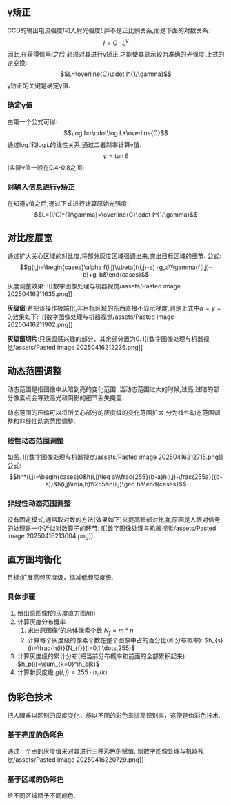 ## γ矫正
CCD的输出电流强度$I$和入射光强度$L$并不是正比例关系,而是下面的对数关系:
$$I=C\cdot L^{\gamma}$$
因此,在获得信号$I$之后,必须对其进行γ矫正,才能使其显示较为准确的光强度.上式的逆变换:
$$L=\overline{C}\cdot I^{1/\gamma}$$
γ矫正的关键是确定γ值.
### 确定γ值
由第一个公式可得:
$$\log I=r\cdot\log L+\overline{C}$$
通过$\log I$和$\log L$的线性关系,通过二者斜率计算γ值.
$$\gamma=\tan\theta$$
(实际γ值一般在0.4-0.8之间)
### 对输入信息进行γ矫正
在知道γ值之后,通过下式进行计算原始光强度:
$$L=(I/C)^{1/\gamma}=\overline{C}\cdot I^{1/\gamma}$$
## 对比度展宽
通过扩大关心区域的对比度,将部分灰度区域强调出来,突出目标区域的细节.
公式:
$$g(i,j)=\begin{cases}\alpha f(i,j)\\\beta(f(i,j)-a)+g_a\\\gamma(f(i,j)-b)+g_b&\end{cases}$$
灰度调整效果:
![[数字图像处理与机器视觉/assets/Pasted image 20250416211635.png]]

**灰级窗**:若把该操作极端化,非目标区域的东西直接不显示梯度,则是上式中$\alpha=\gamma=0$,效果如下:
![[数字图像处理与机器视觉/assets/Pasted image 20250416211902.png]]

**灰级窗切片**:只保留感兴趣的部分，其余部分置为0.
![[数字图像处理与机器视觉/assets/Pasted image 20250416212236.png]]
## 动态范围调整
动态范围是指图像中从暗到亮的变化范围.
当动态范围过大的时候,过亮,过暗的部分像素点会导致高光和阴影的细节丢失掩盖.

动态范围的压缩可以将所关心部分的灰度级的变化范围扩大.分为线性动态范围调整和非线性动态范围调整.
### 线性动态范围调整
如图.
![[数字图像处理与机器视觉/assets/Pasted image 20250416212715.png]]
公式:
$$h^*(i,j)=\begin{cases}0&h(i,j)\leq a\\\frac{255}{b-a}h(i,j)-\frac{255a}{(b-a)}&h(i,j)\in(a,b)\\255&h(i,j)\geq b&\end{cases}$$
### 非线性动态范围调整
没有固定模式,通常取对数的方法(效果如下)来提高暗部对比度,原因是人眼对信号的处理是一个近似对数算子的环节.
![[数字图像处理与机器视觉/assets/Pasted image 20250416213004.png]]
## 直方图均衡化
目标:扩展高频灰度级，缩减低频灰度级.
### 具体步骤
1. 给出原图像f的灰度直方图$h(i)$
2. 计算灰度分布概率
	1. 求出原图像f的总体像素个数
	   $N_{f}=m*n$
	2. 计算每个灰度级的像素个数在整个图像中占的百分比(即分布概率):
	   $h_{s}(i)=\frac{h(i)}{N_{f}}(i=0,1,\dots,255)$
3. 计算灰度级的累计分布(把当前分布概率和前面的全部累积起来):
   $h_p(i)=\sum_{k=0}^ih_s(k)$
4. 计算新灰度级
   $g(i,j)=255\cdot h_{p}(k)$
## 伪彩色技术
把人眼难以区别的灰度变化，施以不同的彩色来提高识别率，这便是伪彩色技术.
### 基于亮度的伪彩色
通过一个点的灰度值来对其进行三种彩色的赋值.
![[数字图像处理与机器视觉/assets/Pasted image 20250416220729.png]]
### 基于区域的伪彩色
给不同区域赋予不同颜色.

